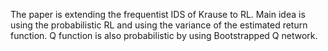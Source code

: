 The paper is extending the frequentist IDS of Krause to RL. Main idea is using the probabilistic RL and using the variance of the estimated return function. Q function is also probabilistic by using Bootstrapped Q network.
